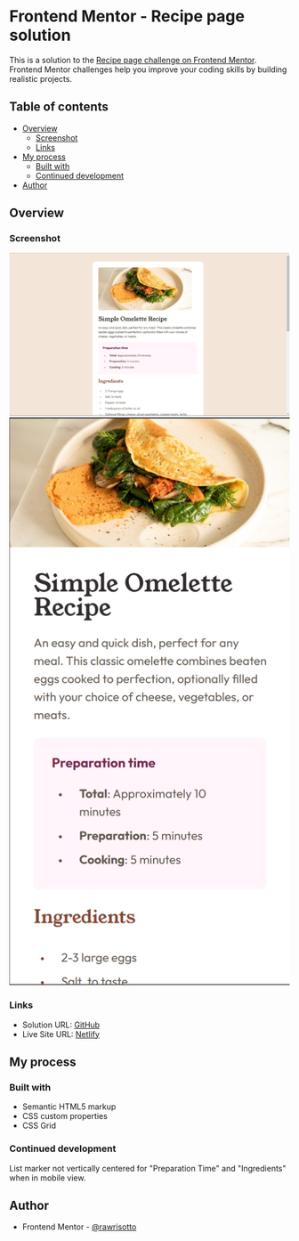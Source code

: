 # Frontend Mentor - Recipe page solution

This is a solution to the [Recipe page challenge on Frontend Mentor](https://www.frontendmentor.io/challenges/recipe-page-KiTsR8QQKm). Frontend Mentor challenges help you improve your coding skills by building realistic projects. 

## Table of contents

- [Overview](#overview)
  - [Screenshot](#screenshot)
  - [Links](#links)
- [My process](#my-process)
  - [Built with](#built-with)
  - [Continued development](#continued-development)
- [Author](#author)

## Overview

### Screenshot

![desktop-solution](./design/desktop-solution.png)
![mobile-solution](./design/mobile-solution.png)

### Links

- Solution URL: [GitHub](https://github.com/rawrisotto/recipe-page-main/tree/main)
- Live Site URL: [Netlify](https://your-live-site-url.com)

## My process

### Built with

- Semantic HTML5 markup
- CSS custom properties
- CSS Grid

### Continued development

List marker not vertically centered for "Preparation Time" and "Ingredients" when in mobile view.

## Author

- Frontend Mentor - [@rawrisotto](https://www.frontendmentor.io/profile/rawrisotto)